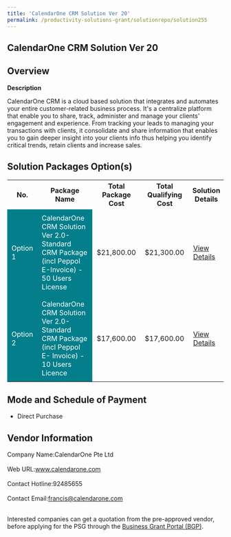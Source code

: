 ```yaml
---
title: 'CalendarOne CRM Solution Ver 20'
permalink: /productivity-solutions-grant/solutionrepo/solution255
---
```


## CalendarOne CRM Solution Ver 20

## Overview

**Description**

CalendarOne CRM is a cloud based solution that integrates and automates your entire customer-related business process. It's a centralize platform that enable you to share, track, administer and manage your clients' engagement and experience. From tracking your leads to managing your transactions with clients, it consolidate and share information that enables you to gain deeper insight into your clients info thus helping you identify critical trends, retain clients and increase sales.

## Solution Packages Option(s)

<table>
<tr>
<th><b>No.</b></th>
<th><b>Package Name</b></th>
<th><b>Total Package Cost</b></th>
<th><b>Total Qualifying Cost</b></th>
<th><b>Solution Details</b></th>
</tr>
<tr>
<td style='padding: 10px; background-color: #037E8A; color: #FFFFFF;'>Option 1</td>
<td style='padding: 10px; background-color: #037E8A; color: #FFFFFF;'>CalendarOne CRM Solution Ver 2.0-Standard CRM Package (incl Peppol E-Invoice) - 50 Users License</td>
<td style='padding: 10px;'>$21,800.00</td>
<td style='padding: 10px;'>$21,300.00</td>
<td style='padding: 10px;'><a href='https://www.gobusiness.gov.sg/images/psg/DesensitisedCalendarOneAnnex3CRwef12August2021-_Part_1.pdf' target='_blank'>View Details</a></td>
</tr>
<tr>
<td style='padding: 10px; background-color: #037E8A; color: #FFFFFF;'>Option 2</td>
<td style='padding: 10px; background-color: #037E8A; color: #FFFFFF;'>CalendarOne CRM Solution Ver 2.0-Standard CRM Package (incl Peppol E- Invoice) - 10 Users Licence</td>
<td style='padding: 10px;'>$17,600.00</td>
<td style='padding: 10px;'>$17,600.00</td>
<td style='padding: 10px;'><a href='https://www.gobusiness.gov.sg/images/psg/DesensitisedCalendarOneAnnex3CRwef12August2021-_Part_2.pdf' target='_blank'>View Details</a></td>
</tr>
</table>

## Mode and Schedule of Payment

 - Direct Purchase

## Vendor Information

 Company Name:CalendarOne Pte Ltd <br><br>Web URL:www.calendarone.com <br><br>Contact Hotline:92485655 <br><br>Contact Email:francis@calendarone.com <br><br>

Interested companies can get a quotation from the pre-approved vendor, before applying for the PSG through the <a href='https://www.businessgrants.gov.sg/' target='_blank' rel='noopener'>Business Grant Portal (BGP)</a>.

<script src="/jquery/resize-tables.js"></script>
